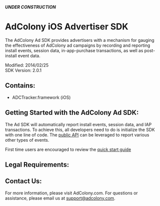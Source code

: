 ***UNDER CONSTRUCTION***

AdColony iOS Advertiser SDK
===========================
The AdColony Ad SDK provides advertisers with a mechanism for gauging the effectiveness of AdColony ad campaigns by recording and reporting install events, session data, in-app-purchase transactions, as well as post-install event data.  

Modified: 2014/02/25  
SDK Version: 2.0.1

Contains:
----------------------------------
* ADCTracker.framework (iOS)

Getting Started with the AdColony Ad SDK:
----------------------------------
The Ad SDK will automatically report install events, session data, and IAP transactions. To achieve this, all developers need to do is initialize the SDK with one line of code. The [public API](https://github.com/AdColony/AdColony-iOS-Advertiser-SDK/wiki/API-Details) can be leveraged to report various other types of events.

First time users are encouraged to review the [quick start guide](https://github.com/AdColony/AdColony-iOS-Advertiser-SDK/wiki)

Legal Requirements:
----------------------------------

Contact Us:
----------------------------------
For more information, please visit AdColony.com. For questions or assistance, please email us at support@adcolony.com.